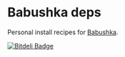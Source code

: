 # Babushka deps

Personal install recipes for [Babushka](http://babushka.me/).


[![Bitdeli Badge](https://d2weczhvl823v0.cloudfront.net/larsyencken/babushka-deps/trend.png)](https://bitdeli.com/free "Bitdeli Badge")

